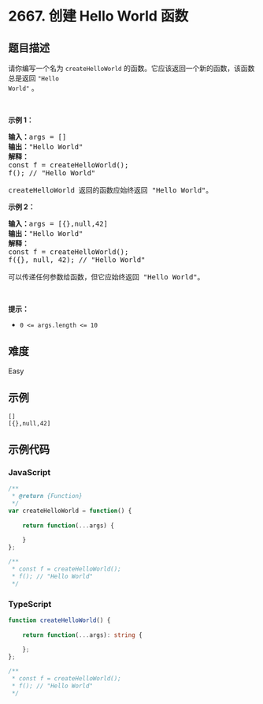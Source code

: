 # 2667. 创建 Hello World 函数

## 题目描述

请你编写一个名为 <code>createHelloWorld</code> 的函数。它应该返回一个新的函数，该函数总是返回 <code>"Hello World"</code>&nbsp;。
<p>&nbsp;</p>

<p><strong class="example">示例 1：</strong></p>

<pre>
<b>输入：</b>args = []
<b>输出：</b>"Hello World"
<strong>解释：</strong>
const f = createHelloWorld();
f(); // "Hello World"

createHelloWorld 返回的函数应始终返回 "Hello World"。
</pre>

<p><strong class="example">示例 2：</strong></p>

<pre>
<b>输入：</b>args = [{},null,42]
<b>输出：</b>"Hello World"
<strong>解释：</strong>
const f = createHelloWorld();
f({}, null, 42); // "Hello World"

可以传递任何参数给函数，但它应始终返回 "Hello World"。
</pre>

<p>&nbsp;</p>

<p><strong>提示：</strong></p>

<ul>
	<li><code>0 &lt;= args.length &lt;= 10</code></li>
</ul>


## 难度

Easy

## 示例

```
[]
[{},null,42]
```

## 示例代码

### JavaScript

```javascript
/**
 * @return {Function}
 */
var createHelloWorld = function() {
    
    return function(...args) {
        
    }
};

/**
 * const f = createHelloWorld();
 * f(); // "Hello World"
 */
```

### TypeScript

```typescript
function createHelloWorld() {
    
    return function(...args): string {
        
    };
};

/**
 * const f = createHelloWorld();
 * f(); // "Hello World"
 */
```

